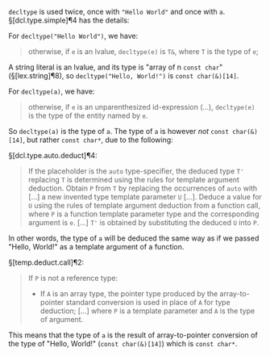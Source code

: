 `decltype` is used twice, once with `"Hello World"` and once with `a`. §[dcl.type.simple]¶4 has the details:

For `decltype("Hello World")`, we have:
> otherwise, if `e` is an lvalue, `decltype(e)` is `T&`, where `T` is the type of `e`;

A string literal is an lvalue, and its type is "array of n `const char`" (§[lex.string]¶8), so `decltype("Hello, World!")` is `const char(&)[14]`.

For `decltype(a)`, we have:
> otherwise, if `e` is an unparenthesized id-expression (...), `decltype(e)` is the type of the entity named by `e`.

So `decltype(a)` is the type of `a`. The type of `a` is however *not* `const char(&)[14]`, but rather `const char*`, due to the following:

§[dcl.type.auto.deduct]¶4:
> If the placeholder is the `auto` type-specifier, the deduced type `T'` replacing `T` is determined using the rules for template argument deduction. Obtain `P` from `T` by replacing the occurrences of `auto` with [...] a new invented type template parameter `U` [...]. Deduce a value for `U` using the rules of template argument deduction from a function call, where `P` is a function template parameter type and the corresponding argument is `e`. [...] `T'` is obtained by substituting the deduced `U` into `P`.

In other words, the type of `a` will be deduced the same way as if we passed "Hello, World!" as a template argument of a function.

§[temp.deduct.call]¶2:
> If `P` is not a reference type:
> - If `A` is an array type, the pointer type produced by the array-to-pointer standard conversion is used in place of `A` for type deduction; [...]
where `P` is a template parameter and `A` is the type of argument.

This means that the type of `a` is the result of array-to-pointer conversion of the type of "Hello, World!" (`const char(&)[14]`) which is `const char*`.